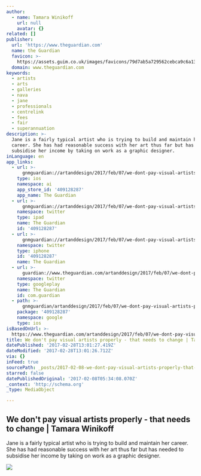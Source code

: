 ```yaml
---
author:
  - name: Tamara Winikoff
    url: null
    avatar: {}
related: []
publisher:
  url: 'https://www.theguardian.com'
  name: the Guardian
  favicon: >-
    https://assets.guim.co.uk/images/favicons/79d7ab5a729562cebca9c6a13c324f0e/32x32.ico
  domain: www.theguardian.com
keywords:
  - artists
  - arts
  - galleries
  - nava
  - jane
  - professionals
  - centrelink
  - fees
  - fair
  - superannuation
description: >-
  Jane is a fairly typical artist who is trying to build and maintain her
  career. She has had reasonable success with her art thus far but has needed to
  subsidise her income by taking on work as a graphic designer.
inLanguage: en
app_links:
  - url: >-
      gnmguardian://artanddesign/2017/feb/07/we-dont-pay-visual-artists-properly-that-needs-to-change?contenttype=Article&source=applinks
    type: ios
    namespace: ai
    app_store_id: '409128287'
    app_name: The Guardian
  - url: >-
      gnmguardian://artanddesign/2017/feb/07/we-dont-pay-visual-artists-properly-that-needs-to-change?contenttype=Article&source=twitter
    namespace: twitter
    type: ipad
    name: The Guardian
    id: '409128287'
  - url: >-
      gnmguardian://artanddesign/2017/feb/07/we-dont-pay-visual-artists-properly-that-needs-to-change?contenttype=Article&source=twitter
    namespace: twitter
    type: iphone
    id: '409128287'
    name: The Guardian
  - url: >-
      guardian://www.theguardian.com/artanddesign/2017/feb/07/we-dont-pay-visual-artists-properly-that-needs-to-change
    namespace: twitter
    type: googleplay
    name: The Guardian
    id: com.guardian
  - path: >-
      gnmguardian/artanddesign/2017/feb/07/we-dont-pay-visual-artists-properly-that-needs-to-change?contenttype=Article&source=google
    package: '409128287'
    namespace: google
    type: ios
isBasedOnUrl: >-
  https://www.theguardian.com/artanddesign/2017/feb/07/we-dont-pay-visual-artists-properly-that-needs-to-change
title: We don't pay visual artists properly - that needs to change | Tamara Winikoff
datePublished: '2017-02-28T13:01:27.419Z'
dateModified: '2017-02-28T13:01:26.712Z'
via: {}
inFeed: true
sourcePath: _posts/2017-02-08-we-dont-pay-visual-artists-properly-that-needs-to-change.md
starred: false
datePublishedOriginal: '2017-02-08T05:34:08.070Z'
_context: 'http://schema.org'
_type: MediaObject

---
```

<article style=""><h1>We don't pay visual artists properly - that needs to change | Tamara Winikoff</h1><p>Jane is a fairly typical artist who is trying to build and maintain her career. She has had reasonable success with her art thus far but has needed to subsidise her income by taking on work as a graphic designer.</p><img src="https://i.guim.co.uk/img/media/dcf715edef280cb4e9a512a6570082d449d491e5/0_11_5159_3095/master/5159.jpg?w=1200&amp;h=630&amp;q=55&amp;auto=format&amp;usm=12&amp;fit=crop&amp;crop=faces%2Centropy&amp;bm=normal&amp;ba=bottom%2Cleft&amp;blend64=aHR0cHM6Ly91cGxvYWRzLmd1aW0uY28udWsvMjAxNi8wNS8yNS9vdmVybGF5LWxvZ28tMTIwMC05MF9vcHQucG5n&amp;s=93800c22b4ea94b0f2676c175cd3d8dd" /></article>